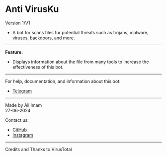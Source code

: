 # Anti VirusKu
Version 1/V1

- A bot for scans files for potential threats such as trojans, malware, viruses, backdoors, and more.

---

**Feature:**
- Displays information about the file from many tools to increase the effectiveness of this bot.

---

For help, documentation, and information about this bot:
- [Telegram](https://t.me/antivirusku)

---

Made by Ali Imam  
27-06-2024  

Contact us:
- [GitHub](https://github.com/DexNex)
- [Instagram](https://www.instagram.com/one.persen.man?utm_source=qr&igsh=a3J6cjNzcWhuN2Js)

---

Credits and Thanks to VirusTotal
